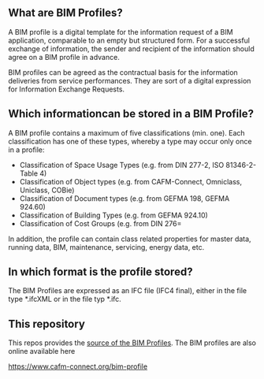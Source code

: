 ## What are BIM Profiles?

A BIM profile is a digital template for the information request of a BIM application, comparable to an empty but structured form. For a successful exchange of information, the sender and recipient of the information should agree on a BIM profile in advance.

BIM profiles can be agreed as the contractual basis for the information deliveries from service performances. They are sort of a digital expression for Information Exchange Requests.

## Which informationcan be stored in a BIM Profile?

A BIM profile contains a maximum of five classifications (min. one). Each classification has one of these types, whereby a type may occur only once in a profile:
- Classification of Space Usage Types (e.g. from DIN 277-2, ISO 81346-2-Table 4)
- Classification of Object types (e.g. from CAFM-Connect, Omniclass, Uniclass, COBie)
- Classification of Document types (e.g. from GEFMA 198, GEFMA 924.60)
- Classification of Building Types (e.g. from GEFMA 924.10)
- Classification of Cost Groups (e.g. from DIN 276=

In addition, the profile can contain class related properties for master data, running data, BIM, maintenance, servicing, energy data, etc.

## In which format is the profile stored?

The BIM Profiles are expressed as an IFC file (IFC4 final), either in the file type *.ifcXML or in the file typ *.ifc.

## This repository
This repos provides the [source of the BIM Profiles](https://github.com/CAFM-Connect/BIM-Profiles/tree/master/ProfileFiles). The BIM profiles are also online available here

https://www.cafm-connect.org/bim-profile
